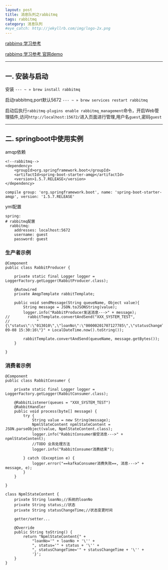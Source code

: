 ```yaml
---
layout: post
title: 消息队列之rabbitmq
tags: rabbitmq
category: 消息队列
#eye_catch: http://jekyllrb.com/img/logo-2x.png
---
```



[rabbimq 学习参考](http://blog.didispace.com/spring-boot-rabbitmq/)

[rabbimq 学习参考 官网demo](https://www.rabbitmq.com/tutorials/tutorial-one-java.html)

---
## 一. 安装与启动

安装
`--- ~ » brew install rabbitmq`

启动rabbitmq,port默认5672
`--- ~ » brew services restart rabbitmq`


启动后执行`rabbitmq-plugins enable rabbitmq_management`命令，开启Web管理插件,访问`http://localhost:15672/`进入页面进行管理,用户名`guest`,密码`guest`

<!--more-->
<!--more-->

---

## 二. springboot中使用实例
amqp依赖

```
<!--rabbitmq-->
<dependency>
	<groupId>org.springframework.boot</groupId>
	<artifactId>spring-boot-starter-amqp</artifactId>
	<version>1.5.7.RELEASE</version>
</dependency>
```

`compile group: 'org.springframework.boot', name: 'spring-boot-starter-amqp', version: '1.5.7.RELEASE'`


yml配置

```
spring:
# rabbitmq配置
  rabbitmq:
    addresses: localhost:5672
    username: guest
    password: guest
```


### 生产者示例
```
@Component
public class RabbitProducer {

    private static final Logger logger = LoggerFactory.getLogger(RabbitProducer.class);

    @Autowired
    private AmqpTemplate rabbitTemplate;

    public void sendMessage(String queueName, Object value){
        String message = JSON.toJSONString(value);
        logger.info("RabbitProducer发送消息--->" + message);
//        rabbitTemplate.convertAndSend("XXX_SYSTEM_TEST",
//            "{\"status\":\"013010\",\"loanNo\":\"00000201707127785\",\"statusChangeTime\":\"2017-09-08 15:30:16\"}" + LocalDateTime.now().toString());

        rabbitTemplate.convertAndSend(queueName, message.getBytes());
    }

}
```


### 消费者示例
```
@Component
public class RabbitConsumer {

    private static final Logger logger = LoggerFactory.getLogger(RabbitConsumer.class);

    @RabbitListener(queues = "XXX_SYSTEM_TEST")
    @RabbitHandler
    public void process(byte[] message) {
        try {
            String value = new String(message);
            NpmlStateContent npmlStateContent = JSON.parseObject(value, NpmlStateContent.class);
            logger.info("RabbitConsumer接受消息--->" + npmlStateContent);
            //TODO 业务处理方法
            logger.info("RabbitConsumer消费结束");

        } catch (Exception e) {
            logger.error("==kafkaConsumer消费失败==, 消息--->" + message, e);
        }
    }

}

class NpmlStateContent {
    private String loanNo;//系统的loanNo
    private String status;//状态
    private String statusChangeTime;//状态变更时间

    getter/setter...

    @Override
    public String toString() {
        return "NpmlStateContent{" +
            "loanNo='" + loanNo + '\'' +
            ", status='" + status + '\'' +
            ", statusChangeTime='" + statusChangeTime + '\'' +
            '}';
    }
}
```

